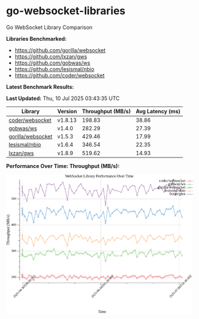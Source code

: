 # go-websocket-libraries

Go WebSocket Library Comparison

**Libraries Benchmarked:**

- https://github.com/gorilla/websocket
- https://github.com/lxzan/gws
- https://github.com/gobwas/ws
- https://github.com/lesismal/nbio
- https://github.com/coder/websocket

**Latest Benchmark Results:**

<!-- BENCHMARK_TABLE_START -->
**Last Updated:** Thu, 10 Jul 2025 03:43:35 UTC

| Library                                         | Version         | Throughput (MB/s) | Avg Latency (ms) |
| ----------------------------------------------- | --------------- | ----------------- | ---------------- |
| [coder/websocket](https://github.com/coder/websocket) | v1.8.13 | 198.83 | 38.86 |
| [gobwas/ws](https://github.com/gobwas/ws) | v1.4.0 | 282.29 | 27.39 |
| [gorilla/websocket](https://github.com/gorilla/websocket) | v1.5.3 | 429.46 | 17.99 |
| [lesismal/nbio](https://github.com/lesismal/nbio) | v1.6.4 | 346.54 | 22.35 |
| [lxzan/gws](https://github.com/lxzan/gws) | v1.8.9 | 519.62 | 14.93 |
<!-- BENCHMARK_TABLE_END -->

**Performance Over Time: Throughput (MB/s):**

![Benchmark Performance Graph](benchmark_performance.png)